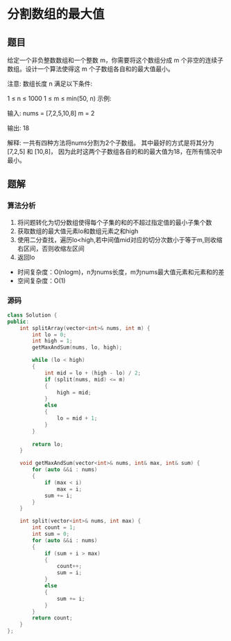 #  分割数组的最大值
## 题目
给定一个非负整数数组和一个整数 m，你需要将这个数组分成 m 个非空的连续子数组。设计一个算法使得这 m 个子数组各自和的最大值最小。

注意:
数组长度 n 满足以下条件:

1 ≤ n ≤ 1000
1 ≤ m ≤ min(50, n)
示例:

输入:
nums = [7,2,5,10,8]
m = 2

输出:
18

解释:
一共有四种方法将nums分割为2个子数组。
其中最好的方式是将其分为[7,2,5] 和 [10,8]，
因为此时这两个子数组各自的和的最大值为18，在所有情况中最小。

## 题解
### 算法分析
1. 将问题转化为切分数组使得每个子集的和的不超过指定值的最小子集个数
2. 获取数组的最大值元素lo和数组元素之和high
3. 使用二分查找，遍历lo<high,若中间值mid对应的切分次数小于等于m,则收缩右区间，否则收缩左区间
4. 返回lo
+ 时间复杂度：O(nlogm)，n为nums长度，m为nums最大值元素和元素和的差
+ 空间复杂度：O(1)
### 源码
```C++ []
class Solution {
public:
    int splitArray(vector<int>& nums, int m) {
        int lo = 0;
        int high = 1;
        getMaxAndSum(nums, lo, high);

        while (lo < high)
        {
            int mid = lo + (high - lo) / 2;
            if (split(nums, mid) <= m)
            {
                high = mid;
            }
            else
            {
                lo = mid + 1;
            }
        }
        
        return lo;
    }

    void getMaxAndSum(vector<int>& nums, int& max, int& sum) {
        for (auto &&i : nums)
        {
            if (max < i)
                max = i;
            sum += i;
        }
    }

    int split(vector<int>& nums, int max) {
        int count = 1;
        int sum = 0;
        for (auto &&i : nums)
        {
            if (sum + i > max) 
            {
                count++;
                sum = i;
            } 
            else
            {
                sum += i;
            }
        }
        return count;
    }
};